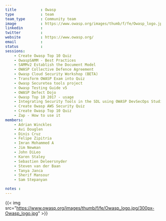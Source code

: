 ```yaml
---
title           : Owasp
type            : team
team_type       : Community team
image           : https://www.owasp.org/images/thumb/f/fe/Owasp_logo.jpg/300px-Owasp_logo.jpg
linkedin        :
twitter         :
website         : https://www.owasp.org/
email           :
status          :
sessions:
    - Create Owasp Top 10 Quiz
    - OwaspSAMM - Best Practices
    - SAMMv2 Establish the Document Model
    - OWASP Collective Defence Agreement
    - Owasp Cloud Security Workshop (BETA)
    - Transform OWASP Exam into Quiz
    - Owasp Securetea tools project
    - Owasp Testing Guide v5
    - OWASP Defect Dojo
    - Owasp Top 10 2017 - usage
    - Integrating Security Tools in the SDL using OWASP DevSecOps Studio
    - Create Owasp AWS Security Quiz
    - Create Owasp Top 10 Quiz
    - Zap - How to use it
members:
    - Adrian Winckles
    - Avi Douglen
    - Dinis Cruz
    - Felipe Zipitria
    - Imran Mohammed A
    - Jim Newman
    - John DiLeo
    - Karen Staley
    - Sebastien Deleersnyder
    - Steven van der Baan
    - Tanya Janca
    - Sherif Mansour
    - Sam Stepanyan

notes :
---
```



{{< img src="https://www.owasp.org/images/thumb/f/fe/Owasp_logo.jpg/300px-Owasp_logo.jpg" >}}




